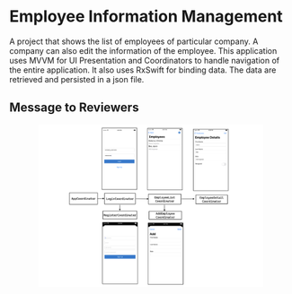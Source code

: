 # Employee Information Management
 A project that shows the list of employees of particular company. A company can also edit the information of the employee. This application uses MVVM for UI Presentation and Coordinators to handle navigation of the entire application. It also uses RxSwift for binding data. The data are retrieved and persisted in a json file.

## Message to Reviewers


<p align="center">
<img src="https://github.com/jcobeadev/Employee-Information-Management/blob/main/Images/AppDataFlowCoordinator.png" alt="App Data Flow Diagram" title="App Data Flow Diagram" width="400"/>
</p>



